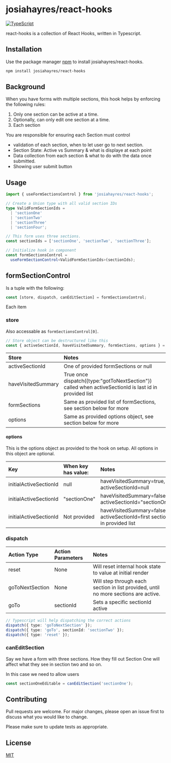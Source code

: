 # josiahayres/react-hooks

[![TypeScript](https://img.shields.io/badge/%3C%2F%3E-TypeScript-%230074c1.svg)](http://www.typescriptlang.org/)

react-hooks is a collection of React Hooks, written in Typescript.

## Installation

Use the package manager [npm](https://www.npmjs.com) to install josiahayres/react-hooks.

```bash
npm install josiahayres/react-hooks
```

## Background

When you have forms with multiple sections, this hook helps by enforcing the following rules:

1. Only one section can be active at a time.
2. Optionally, can only edit one section at a time.
3. Each section

You are responsible for ensuring each Section must control

- validation of each section, when to let user go to next section.
- Section State: Active vs Summary & what is displaye at each point
- Data collection from each section & what to do with the data once submitted.
- Showing user submit button

## Usage

```typescript
import { useFormSectionsControl } from 'josiahayres/react-hooks';

// Create a Union type with all valid section IDs
type ValidFormSectionIds =
  | 'sectionOne'
  | 'sectionTwo'
  | 'sectionThree'
  | 'sectionFour';

// This form uses three sections.
const sectionIds = ['sectionOne', 'sectionTwo', 'sectionThree'];

// Initialize hook in component
const formSectionsControl =
  useFormSectionControl<ValidFormSectionIds>(sectionIds);
```

## formSectionControl

Is a tuple with the following:

```javascript
const [store, dispatch, canEditSection] = formSectionsControl;
```

Each item

### store

Also accessable as `formSectionsControl[0]`.

```typescript
// Store object can be destructured like this
const { activeSectionId, haveVisitedSummary, formSections, options } = store;
```

| Store              | Notes                                                                                                 |
| :----------------- | :---------------------------------------------------------------------------------------------------- |
| activeSectionId    | One of provided formSections or null                                                                  |
| haveVisitedSummary | True once dispatch({type:"gotToNextSection"}) called when activeSectionId is last id in provided list |
| formSections       | Same as provided list of formSections, see section below for more                                     |
| options            | Same as provided options object, see section below for more                                           |

#### options

This is the options object as provided to the hook on setup.
All options in this object are optional.

| Key                    | When key has value: | Notes                                                                    |
| :--------------------- | :------------------ | :----------------------------------------------------------------------- |
| initialActiveSectionId | null                | haveVisitedSummary=true, activeSectionId=null                            |
| initialActiveSectionId | "sectionOne"        | haveVisitedSummary=false, activeSectionId="sectionOne"                   |
| initialActiveSectionId | Not provided        | haveVisitedSummary=false, activeSectionId=first section in provided list |

### dispatch

| Action Type     | Action Parameters | Notes                                                                               |
| :-------------- | :---------------- | :---------------------------------------------------------------------------------- |
| reset           | None              | Will reset internal hook state to value at initial render                           |
| goToNextSection | None              | Will step through each section in list provided, until no more sections are active. |
| goTo            | sectionId         | Sets a specific sectionId active                                                    |

```typescript
// Typescript will help dispatching the correct actions
dispatch({ type: 'goToNextSection' });
dispatch({ type: 'goTo', sectionId: 'sectionTwo' });
dispatch({ type: 'reset' });
```

### canEditSection

Say we have a form with three sections.
How they fill out Section One will affect what they see in section two and so on.

In this case we need to allow users

```typescript
const sectionOneEditable = canEditSection('sectionOne');
```

## Contributing

Pull requests are welcome. For major changes, please open an issue first to discuss what you would like to change.

Please make sure to update tests as appropriate.

## License

[MIT](https://choosealicense.com/licenses/mit/)
